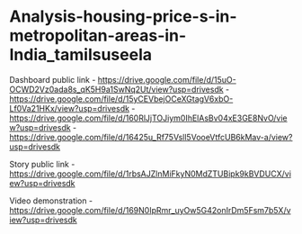 # Analysis-housing-price-s-in-metropolitan-areas-in-India_tamilsuseela

Dashboard public link - https://drive.google.com/file/d/15uO-OCWD2Vz0ada8s_qK5H9a1SwNq2Ut/view?usp=drivesdk
                      - https://drive.google.com/file/d/15yCEVbejOCeXGtagV6xbO-Lf0Va21HKx/view?usp=drivesdk
                      - https://drive.google.com/file/d/160RlJjTOJiym0IhElAsBv04xE3GE8NvO/view?usp=drivesdk
                      - https://drive.google.com/file/d/16425u_Rf75Vsll5VooeVtfcUB6kMav-a/view?usp=drivesdk

Story public link - https://drive.google.com/file/d/1rbsAJZlnMiFkyN0MdZTUBipk9kBVDUCX/view?usp=drivesdk

Video demonstration - https://drive.google.com/file/d/169N0IpRmr_uyOw5G42onIrDm5Fsm7b5X/view?usp=drivesdk

